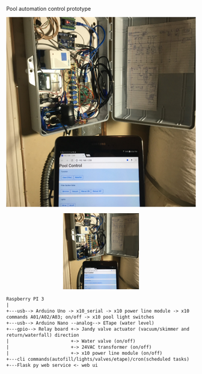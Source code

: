Pool automation control prototype

![](doc/images/about.jpg)
<p align="center">
  <img src="doc/images/about.jpg" width="40%" title="Github Logo">
</p>


```
Raspberry PI 3
| 
+---usb--> Arduino Uno -> x10_serial -> x10 power line module -> x10 commands A01/A02/A03; on/off -> x10 pool light switches
+---usb--> Arduino Nano --analog--> ETape (water level)
+---gpio--> Relay board +-> Jandy valve actuator (vacuum/skimmer and return/waterfall) direction
|                       +-> Water valve (on/off)
|                       +-> 24VAC transformer (on/off)
|                       +-> x10 power line module (on/off)
+---cli commands(autofill/lights/valves/etape)/cron(scheduled tasks)
+---Flask py web service <- web ui
```




